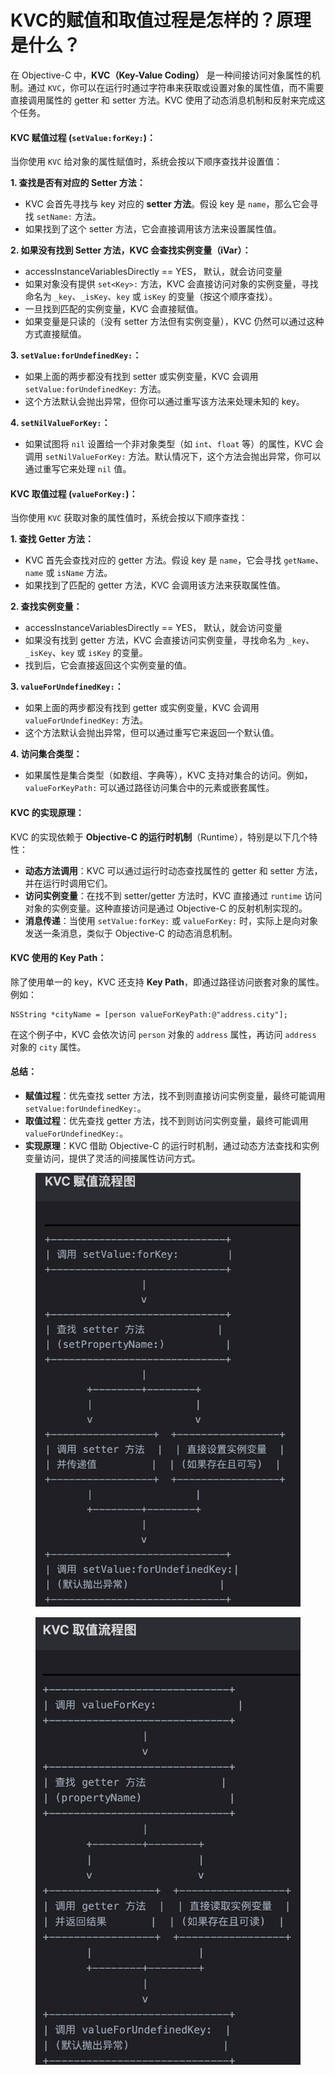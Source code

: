 # KVC的赋值和取值过程是怎样的？原理是什么？

在 Objective-C 中，**KVC（Key-Value Coding）** 是一种间接访问对象属性的机制。通过 `KVC`，你可以在运行时通过字符串来获取或设置对象的属性值，而不需要直接调用属性的 getter 和 setter 方法。KVC 使用了动态消息机制和反射来完成这个任务。

#### KVC 赋值过程 (`setValue:forKey:`)：

当你使用 `KVC` 给对象的属性赋值时，系统会按以下顺序查找并设置值：

**1. 查找是否有对应的 Setter 方法：**

* KVC 会首先寻找与 key 对应的 **setter 方法**。假设 key 是 `name`，那么它会寻找 `setName:` 方法。
* 如果找到了这个 setter 方法，它会直接调用该方法来设置属性值。

**2. 如果没有找到 Setter 方法，KVC 会查找实例变量（iVar）：**

* accessInstanceVariablesDirectly == YES， 默认，就会访问变量
* 如果对象没有提供 `set<Key>:` 方法，KVC 会直接访问对象的实例变量，寻找命名为 `_key`、`_isKey`、`key` 或 `isKey` 的变量（按这个顺序查找）。
* 一旦找到匹配的实例变量，KVC 会直接赋值。
* 如果变量是只读的（没有 setter 方法但有实例变量），KVC 仍然可以通过这种方式直接赋值。

**3. `setValue:forUndefinedKey:`：**

* 如果上面的两步都没有找到 setter 或实例变量，KVC 会调用 `setValue:forUndefinedKey:` 方法。
* 这个方法默认会抛出异常，但你可以通过重写该方法来处理未知的 key。

**4. `setNilValueForKey:`：**

* 如果试图将 `nil` 设置给一个非对象类型（如 `int`、`float` 等）的属性，KVC 会调用 `setNilValueForKey:` 方法。默认情况下，这个方法会抛出异常，你可以通过重写它来处理 `nil` 值。

#### KVC 取值过程 (`valueForKey:`)：

当你使用 `KVC` 获取对象的属性值时，系统会按以下顺序查找：

**1. 查找 Getter 方法：**

* KVC 首先会查找对应的 getter 方法。假设 key 是 `name`，它会寻找 `getName`、`name` 或 `isName` 方法。
* 如果找到了匹配的 getter 方法，KVC 会调用该方法来获取属性值。

**2. 查找实例变量：**

* accessInstanceVariablesDirectly == YES， 默认，就会访问变量
* 如果没有找到 getter 方法，KVC 会直接访问实例变量，寻找命名为 `_key`、`_isKey`、`key` 或 `isKey` 的变量。
* 找到后，它会直接返回这个实例变量的值。

**3. `valueForUndefinedKey:`：**

* 如果上面的两步都没有找到 getter 或实例变量，KVC 会调用 `valueForUndefinedKey:` 方法。
* 这个方法默认会抛出异常，但可以通过重写它来返回一个默认值。

**4. 访问集合类型：**

* 如果属性是集合类型（如数组、字典等），KVC 支持对集合的访问。例如，`valueForKeyPath:` 可以通过路径访问集合中的元素或嵌套属性。

#### KVC 的实现原理：

KVC 的实现依赖于 **Objective-C 的运行时机制**（Runtime），特别是以下几个特性：

* **动态方法调用**：KVC 可以通过运行时动态查找属性的 getter 和 setter 方法，并在运行时调用它们。
* **访问实例变量**：在找不到 setter/getter 方法时，KVC 直接通过 `runtime` 访问对象的实例变量。这种直接访问是通过 Objective-C 的反射机制实现的。
* **消息传递**：当使用 `setValue:forKey:` 或 `valueForKey:` 时，实际上是向对象发送一条消息，类似于 Objective-C 的动态消息机制。

#### KVC 使用的 Key Path：

除了使用单一的 key，KVC 还支持 **Key Path**，即通过路径访问嵌套对象的属性。例如：

```objc
NSString *cityName = [person valueForKeyPath:@"address.city"];
```

在这个例子中，KVC 会依次访问 `person` 对象的 `address` 属性，再访问 `address` 对象的 `city` 属性。

#### 总结：

* **赋值过程**：优先查找 setter 方法，找不到则直接访问实例变量，最终可能调用 `setValue:forUndefinedKey:`。
* **取值过程**：优先查找 getter 方法，找不到则访问实例变量，最终可能调用 `valueForUndefinedKey:`。
* **实现原理**：KVC 借助 Objective-C 的运行时机制，通过动态方法查找和实例变量访问，提供了灵活的间接属性访问方式。



<figure><img src="../../../../.gitbook/assets/image (1) (1) (1).png" alt=""><figcaption></figcaption></figure>



<figure><img src="../../../../.gitbook/assets/image (2) (1) (1).png" alt=""><figcaption></figcaption></figure>
